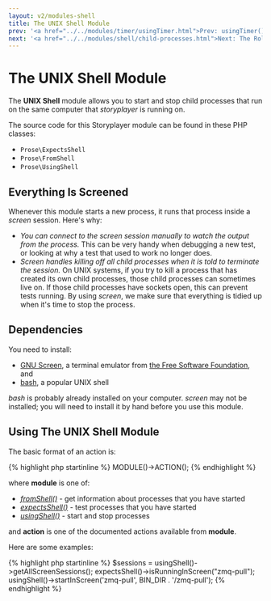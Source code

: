 ```yaml
---
layout: v2/modules-shell
title: The UNIX Shell Module
prev: '<a href="../../modules/timer/usingTimer.html">Prev: usingTimer()</a>'
next: '<a href="../../modules/shell/child-processes.html">Next: The Role Of Child Processes In Testing</a>'
---
```


# The UNIX Shell Module

The __UNIX Shell__ module allows you to start and stop child processes that run on the same computer that _storyplayer_ is running on.

The source code for this Storyplayer module can be found in these PHP classes:

* `Prose\ExpectsShell`
* `Prose\FromShell`
* `Prose\UsingShell`

## Everything Is Screened

Whenever this module starts a new process, it runs that process inside a _screen_ session.  Here's why:

* _You can connect to the screen session manually to watch the output from the process._ This can be very handy when debugging a new test, or looking at why a test that used to work no longer does.
* _Screen handles killing off all child processes when it is told to terminate the session._ On UNIX systems, if you try to kill a process that has created its own child processes, those child processes can sometimes live on. If those child processes have sockets open, this can prevent tests running.  By using _screen_, we make sure that everything is tidied up when it's time to stop the process.

## Dependencies

You need to install:

* [GNU Screen](http://www.gnu.org/software/screen/), a terminal emulator from [the Free Software Foundation](http://www.fsf.org/), and
* [bash](http://www.gnu.org/software/bash/), a popular UNIX shell

_bash_ is probably already installed on your computer. _screen_ may not be installed; you will need to install it by hand before you use this module.

## Using The UNIX Shell Module

The basic format of an action is:

{% highlight php startinline %}
MODULE()->ACTION();
{% endhighlight %}

where __module__ is one of:

* _[fromShell()](fromShell.html)_ - get information about processes that you have started
* _[expectsShell()](expectsShell.html)_ - test processes that you have started
* _[usingShell()](usingShell.html)_ - start and stop processes

and __action__ is one of the documented actions available from __module__.

Here are some examples:

{% highlight php startinline %}
$sessions = usingShell()->getAllScreenSessions();
expectsShell()->isRunningInScreen("zmq-pull");
usingShell()->startInScreen('zmq-pull', BIN_DIR . '/zmq-pull');
{% endhighlight %}